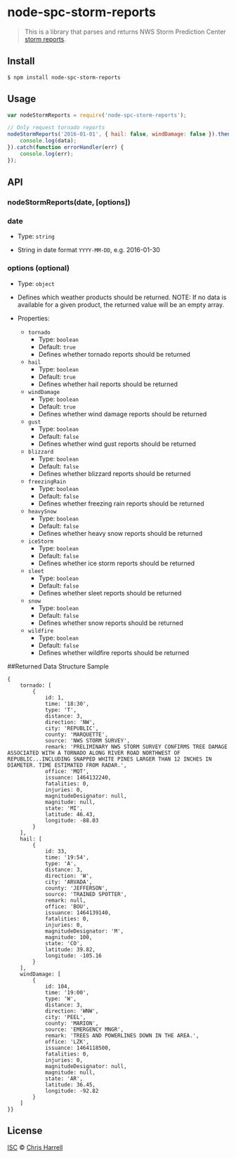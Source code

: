 # node-spc-storm-reports

> This is a library that parses and returns NWS Storm Prediction Center [storm reports](http://www.spc.noaa.gov/climo/online/).

## Install

```
$ npm install node-spc-storm-reports
```


## Usage

```js
var nodeStormReports = require('node-spc-storm-reports');

// Only request tornado reports
nodeStormReports('2016-01-01', { hail: false, windDamage: false }).then(function spcResponse(data) {
	console.log(data);
}).catch(function errorHandler(err) {
	console.log(err);
});
```


## API

### nodeStormReports(date, [options])

### date
- Type: `string`

- String in date format `YYYY-MM-DD`, e.g. 2016-01-30

### options (optional)

- Type: `object`

- Defines which weather products should be returned.  NOTE: If no data is available for a given product, the returned value will be an empty array.

- Properties:
	- `tornado`
		* Type: `boolean`
		* Default: `true`
		* Defines whether tornado reports should be returned
	- `hail`
		* Type: `boolean`
		* Default: `true`
		* Defines whether hail reports should be returned
	- `windDamage`
		* Type: `boolean`
		* Default: `true`
		* Defines whether wind damage reports should be returned
	- `gust`
		* Type: `boolean`
		* Default: `false`
		* Defines whether wind gust reports should be returned
	- `blizzard`
		* Type: `boolean`
		* Default: `false`
		* Defines whether blizzard reports should be returned
	- `freezingRain`
		* Type: `boolean`
		* Default: `false`
		* Defines whether freezing rain reports should be returned
	- `heavySnow`
		* Type: `boolean`
		* Default: `false`
		* Defines whether heavy snow reports should be returned
	- `iceStorm`
		* Type: `boolean`
		* Default: `false`
		* Defines whether ice storm reports should be returned
	- `sleet`
		* Type: `boolean`
		* Default: `false`
		* Defines whether sleet reports should be returned
	- `snow`
		* Type: `boolean`
		* Default: `false`
		* Defines whether snow reports should be returned
	- `wildfire`
		* Type: `boolean`
		* Default: `false`
		* Defines whether wildfire reports should be returned

##Returned Data Structure Sample
```
{
	tornado: [
		{
			id: 1,
			time: '18:30',
			type: 'T',
			distance: 3,
			direction: 'NW',
			city: 'REPUBLIC',
			county: 'MARQUETTE',
			source: 'NWS STORM SURVEY',
			remark: 'PRELIMINARY NWS STORM SURVEY CONFIRMS TREE DAMAGE ASSOCIATED WITH A TORNADO ALONG RIVER ROAD NORTHWEST OF REPUBLIC...INCLUDING SNAPPED WHITE PINES LARGER THAN 12 INCHES IN DIAMETER. TIME ESTIMATED FROM RADAR.',
			office: 'MQT',
			issuance: 1464132240,
			fatalities: 0,
			injuries: 0,
			magnitudeDesignator: null,
			magnitude: null,
			state: 'MI',
			latitude: 46.43,
			longitude: -88.03
		}
	],
	hail: [
		{
			id: 33,
			time: '19:54',
			type: 'A',
			distance: 3,
			direction: 'W',
			city: 'ARVADA',
			county: 'JEFFERSON',
			source: 'TRAINED SPOTTER',
			remark: null,
			office: 'BOU',
			issuance: 1464139140,
			fatalities: 0,
			injuries: 0,
			magnitudeDesignator: 'M',
			magnitude: 100,
			state: 'CO',
			latitude: 39.82,
			longitude: -105.16
		}
	],
	windDamage: [
		{
			id: 104,
			time: '19:00',
			type: 'W',
			distance: 3,
			direction: 'WNW',
			city: 'PEEL',
			county: 'MARION',
			source: 'EMERGENCY MNGR',
			remark: 'TREES AND POWERLINES DOWN IN THE AREA.',
			office: 'LZK',
			issuance: 1464118500,
			fatalities: 0,
			injuries: 0,
			magnitudeDesignator: null,
			magnitude: null,
			state: 'AR',
			latitude: 36.45,
			longitude: -92.82
		}
	]
}}
````

## License

[ISC](https://github.com/jcharrell/node-spc-storm-reports/blob/master/LICENSE) © [Chris Harrell](https://github.com/jcharrell)
